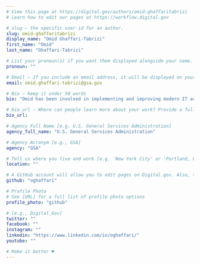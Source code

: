 ```yaml
---
# View this page at https://digital.gov/authors/omid-ghaffaritabrizi
# Learn how to edit our pages at https://workflow.digital.gov

# slug — the specific user-id for an author.
slug: omid-ghaffaritabrizi
display_name: "Omid Ghaffari-Tabrizi"
first_name: "Omid"
last_name: "Ghaffari-Tabrizi"

# List your pronoun(s) if you want them displayed alongside your name. If blank, we'll use just your name. Learn more http://mypronouns.org
pronoun: ""

# Email — If you include an email address, it will be displayed on your profile page
email: omid.ghaffari-tabrizi@gsa.gov

# Bio — keep it under 50 words
bio: "Omid has been involved in implementing and improving modern IT acquisition processes since joining GSA over three years ago. Having established the procurement management processes at TTS Office of Acquisition and the Centers of Excellence, with a stint in between to assist the login.gov team with their established process. His work in standardizing and automating bureaucratic processes started during his early career as an attorney specializing in contract law and criminal expungement processes."

# bio_url — Where can people learn more about your work? Provide a full URL [e.g. 'https://www.example.gov/']
bio_url: 

# Agency Full Name [e.g. U.S. General Services Administration]
agency_full_name: "U.S. General Services Administration"

# Agency Acronym [e.g., GSA]
agency: "GSA"

# Tell us where you live and work [e.g. 'New York City' or 'Portland, OR']
location: ""

# A GitHub account will allow you to edit pages on Digital.gov. Also, the image used in your GitHub account can be used to populate your digital.gov profile photo. Learn more about getting a Github account at [URL]
github: "oghaffari"

# Profile Photo
# See [URL] for a full list of profile photo options
profile_photo: "github"

# [e.g., Digital_Gov]
twitter: ""
facebook: ""
instagram: ""
linkedin: "https://www.linkedin.com/in/oghaffari/"
youtube: ""

# Make it better ♥
---
```

